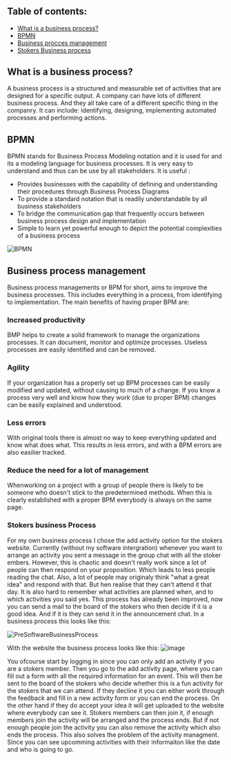 # 

## Table of contents:
- [What is a business process?](#what-is-a-business-process)
- [BPMN](#bpmn)
- [Business procces management](#business-process-management)
- [Stokers Business process](#stokers-business-process)

## What is a business process?
A business process is a structured and measurable set of activities that are designed for a specific output.
A company can have lots of different business process. And they all take care of a different specific thing in the companry.
It can include: identifying, designing, implementing automated processes and performing actions.

## BPMN
BPMN stands for Business Process Modeling notation and it is used for and its a modeling language for business processes. It is very easy to understand and thus can be use by all stakeholders. 
It is useful :
- Provides businesses with the capability of defining and understanding their procedures through Business Process Diagrams
- To provide a standard notation that is readily understandable by all business stakeholders
- To bridge the communication gap that frequently occurs between business process design and implementation
- Simple to learn yet powerful enough to depict the potential complexities of a business process

![BPMN](https://user-images.githubusercontent.com/73878099/175537759-f128136c-7a20-4b29-a6ca-6b82e2701861.png)

## Business process management
Business process managements or BPM for short, aims to improve the business processes.
This includes everything in a process, from identifying to implementation.
The main benefits of having proper BPM are:

### Increased productivity
BMP helps to create a solid framework to manage the organizations processes.
It can document, monitor and optimize processes.
Useless processes are easily identified and can be removed.

### Agility
If your organization has a properly set up BPM processes can be easily modified and updated, without causing to much of a change.
If you know a process very well and know how they work (due to proper BPM) changes can be easily explained and understood.

### Less errors
With original tools there is almost no way to keep everything updated and know what does what.
This results in less errors, and with a BPM errors are also easilier tracked.

### Reduce the need for a lot of management
Whenworking on a project with a group of people there is likely to be someone who doesn't stick to the predetermined methods. When this is clearly established with a proper BPM everybody is always on the same page.

### Stokers business Process
For my own business process I chose the add activity option for the stokers website. 
Currently (without my software intergration) whenever you want to arrange an activity you sent a message in the group chat with all the stoker embers. However, this is chaotic and doesn't really work since a lot of people can then respond on your proposition. Which leads to less people reading the chat. Also, a lot of people may originaly think "what a great idea" and respond with that. But hen realise that they can't attend it that day. It is also hard to remember what activities are planned when, and to which activities you said yes.
This process has already been improved, now you can send a mail to the board of the stokers who then decide if it is a good idea. And if it is they can send it in the announcement chat. In a business process this looks like this:

![PreSoftwareBusinessProcess](https://user-images.githubusercontent.com/73878099/175529309-f020f75f-ed5c-43e9-a4c2-bbc05d7e1c1d.png)

With the website the business process looks like this:
![image](https://user-images.githubusercontent.com/73878099/175529357-9085888e-8d48-4910-984c-c985d8eaae4f.png)

You ofcourse start by logging in since you can only add an activity if you are a stokers member. Then you go to the add activity page, where you can fill out a form with all the required information for an event. This will then be sent to the board of the stokers who decide whether this is a fun activity for the stokers that we can attend. If they decline it you can either work through the feedback and fill in a new activity form or you can end the process. On the other hand if they do accept your idea it will get uploaded to the website where everybody can see it. Stokers members can then join it, if enough members join the activity will be arranged and the process ends. But if not enough people join the activity you can also remove the activity which also ends the process.
This also solves the problem of the activity managment. Since you can see upcomming activities with their informaiton like the date and who is going to go.
